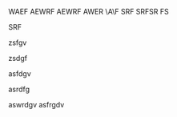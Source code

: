 WAEF AEWRF 
AEWRF AWER \A\F 
SRF
 SRFSR
 FS 

 SRF 
 <s><s><s>
 </s></s></s>

 zsfgv


 zsdgf







 asfdgv





 asrdfg






 aswrdgv
 asfrgdv